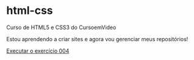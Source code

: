 # html-css
 Curso de HTML5 e CSS3 do CursoemVideo

 Estou aprendendo a criar sites e agora vou gerenciar meus repositórios!

 <a href="https://halluz.github.io/html-css/Exerc%C3%ADcios/ex004/" target="_blank">Executar o exercício 004</a>
